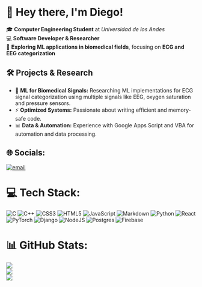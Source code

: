 # 👋 Hey there, I'm Diego!

🎓 **Computer Engineering Student** at *Universidad de los Andes*  <br/>
💻 **Software Developer & Researcher**  <br/>
🔬 **Exploring ML applications in biomedical fields**, focusing on **ECG and EEG categorization**   

## 🛠️ Projects & Research  
- 🏥 **ML for Biomedical Signals:** Researching ML implementations for ECG signal categorization using multiple signals like EEG, oxygen saturation and pressure sensors.  
- ⚡ **Optimized Systems:** Passionate about writing efficient and memory-safe code.  
- 📊 **Data & Automation:** Experience with Google Apps Script and VBA for automation and data processing.
  
## 🌐 Socials:
[![email](https://img.shields.io/badge/Email-D14836?logo=gmail&logoColor=white)](mailto:deyzaguirre1@miuandes.cl) 

# 💻 Tech Stack:
![C](https://img.shields.io/badge/c-%2300599C.svg?style=for-the-badge&logo=c&logoColor=white) ![C++](https://img.shields.io/badge/c++-%2300599C.svg?style=for-the-badge&logo=c%2B%2B&logoColor=white) ![CSS3](https://img.shields.io/badge/css3-%231572B6.svg?style=for-the-badge&logo=css3&logoColor=white) ![HTML5](https://img.shields.io/badge/html5-%23E34F26.svg?style=for-the-badge&logo=html5&logoColor=white) ![JavaScript](https://img.shields.io/badge/javascript-%23323330.svg?style=for-the-badge&logo=javascript&logoColor=%23F7DF1E) ![Markdown](https://img.shields.io/badge/markdown-%23000000.svg?style=for-the-badge&logo=markdown&logoColor=white) ![Python](https://img.shields.io/badge/python-3670A0?style=for-the-badge&logo=python&logoColor=ffdd54) ![React](https://img.shields.io/badge/react-%2320232a.svg?style=for-the-badge&logo=react&logoColor=%2361DAFB) ![PyTorch](https://img.shields.io/badge/PyTorch-%23EE4C2C.svg?style=for-the-badge&logo=PyTorch&logoColor=white) ![Django](https://img.shields.io/badge/django-%23092E20.svg?style=for-the-badge&logo=django&logoColor=white) ![NodeJS](https://img.shields.io/badge/node.js-6DA55F?style=for-the-badge&logo=node.js&logoColor=white) ![Postgres](https://img.shields.io/badge/postgres-%23316192.svg?style=for-the-badge&logo=postgresql&logoColor=white) ![Firebase](https://img.shields.io/badge/firebase-a08021?style=for-the-badge&logo=firebase&logoColor=ffcd34)
# 📊 GitHub Stats:
![](https://github-readme-stats.vercel.app/api?username=Diegoeyza&theme=dark&hide_border=false&include_all_commits=false&count_private=false)<br/>
![](https://nirzak-streak-stats.vercel.app/?user=Diegoeyza&theme=dark&hide_border=false)<br/>
![](https://github-readme-stats.vercel.app/api/top-langs/?username=Diegoeyza&theme=dark&hide_border=false&include_all_commits=false&count_private=false&layout=compact)


